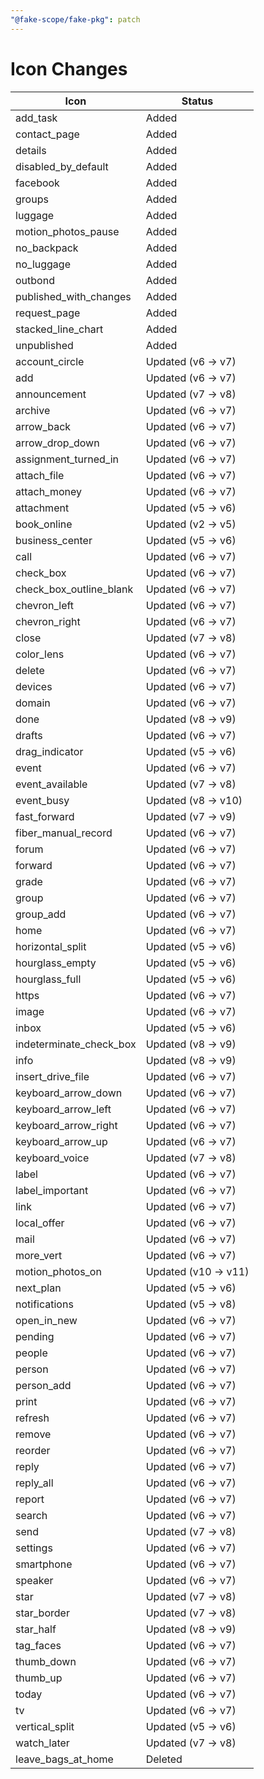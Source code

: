 ```yaml
---
"@fake-scope/fake-pkg": patch
---
```


# Icon Changes


| Icon                    | Status               |
| ----------------------- | -------------------- |
| add_task                | Added                |
| contact_page            | Added                |
| details                 | Added                |
| disabled_by_default     | Added                |
| facebook                | Added                |
| groups                  | Added                |
| luggage                 | Added                |
| motion_photos_pause     | Added                |
| no_backpack             | Added                |
| no_luggage              | Added                |
| outbond                 | Added                |
| published_with_changes  | Added                |
| request_page            | Added                |
| stacked_line_chart      | Added                |
| unpublished             | Added                |
| account_circle          | Updated (v6 -> v7)   |
| add                     | Updated (v6 -> v7)   |
| announcement            | Updated (v7 -> v8)   |
| archive                 | Updated (v6 -> v7)   |
| arrow_back              | Updated (v6 -> v7)   |
| arrow_drop_down         | Updated (v6 -> v7)   |
| assignment_turned_in    | Updated (v6 -> v7)   |
| attach_file             | Updated (v6 -> v7)   |
| attach_money            | Updated (v6 -> v7)   |
| attachment              | Updated (v5 -> v6)   |
| book_online             | Updated (v2 -> v5)   |
| business_center         | Updated (v5 -> v6)   |
| call                    | Updated (v6 -> v7)   |
| check_box               | Updated (v6 -> v7)   |
| check_box_outline_blank | Updated (v6 -> v7)   |
| chevron_left            | Updated (v6 -> v7)   |
| chevron_right           | Updated (v6 -> v7)   |
| close                   | Updated (v7 -> v8)   |
| color_lens              | Updated (v6 -> v7)   |
| delete                  | Updated (v6 -> v7)   |
| devices                 | Updated (v6 -> v7)   |
| domain                  | Updated (v6 -> v7)   |
| done                    | Updated (v8 -> v9)   |
| drafts                  | Updated (v6 -> v7)   |
| drag_indicator          | Updated (v5 -> v6)   |
| event                   | Updated (v6 -> v7)   |
| event_available         | Updated (v7 -> v8)   |
| event_busy              | Updated (v8 -> v10)  |
| fast_forward            | Updated (v7 -> v9)   |
| fiber_manual_record     | Updated (v6 -> v7)   |
| forum                   | Updated (v6 -> v7)   |
| forward                 | Updated (v6 -> v7)   |
| grade                   | Updated (v6 -> v7)   |
| group                   | Updated (v6 -> v7)   |
| group_add               | Updated (v6 -> v7)   |
| home                    | Updated (v6 -> v7)   |
| horizontal_split        | Updated (v5 -> v6)   |
| hourglass_empty         | Updated (v5 -> v6)   |
| hourglass_full          | Updated (v5 -> v6)   |
| https                   | Updated (v6 -> v7)   |
| image                   | Updated (v6 -> v7)   |
| inbox                   | Updated (v5 -> v6)   |
| indeterminate_check_box | Updated (v8 -> v9)   |
| info                    | Updated (v8 -> v9)   |
| insert_drive_file       | Updated (v6 -> v7)   |
| keyboard_arrow_down     | Updated (v6 -> v7)   |
| keyboard_arrow_left     | Updated (v6 -> v7)   |
| keyboard_arrow_right    | Updated (v6 -> v7)   |
| keyboard_arrow_up       | Updated (v6 -> v7)   |
| keyboard_voice          | Updated (v7 -> v8)   |
| label                   | Updated (v6 -> v7)   |
| label_important         | Updated (v6 -> v7)   |
| link                    | Updated (v6 -> v7)   |
| local_offer             | Updated (v6 -> v7)   |
| mail                    | Updated (v6 -> v7)   |
| more_vert               | Updated (v6 -> v7)   |
| motion_photos_on        | Updated (v10 -> v11) |
| next_plan               | Updated (v5 -> v6)   |
| notifications           | Updated (v5 -> v8)   |
| open_in_new             | Updated (v6 -> v7)   |
| pending                 | Updated (v6 -> v7)   |
| people                  | Updated (v6 -> v7)   |
| person                  | Updated (v6 -> v7)   |
| person_add              | Updated (v6 -> v7)   |
| print                   | Updated (v6 -> v7)   |
| refresh                 | Updated (v6 -> v7)   |
| remove                  | Updated (v6 -> v7)   |
| reorder                 | Updated (v6 -> v7)   |
| reply                   | Updated (v6 -> v7)   |
| reply_all               | Updated (v6 -> v7)   |
| report                  | Updated (v6 -> v7)   |
| search                  | Updated (v6 -> v7)   |
| send                    | Updated (v7 -> v8)   |
| settings                | Updated (v6 -> v7)   |
| smartphone              | Updated (v6 -> v7)   |
| speaker                 | Updated (v6 -> v7)   |
| star                    | Updated (v7 -> v8)   |
| star_border             | Updated (v7 -> v8)   |
| star_half               | Updated (v8 -> v9)   |
| tag_faces               | Updated (v6 -> v7)   |
| thumb_down              | Updated (v6 -> v7)   |
| thumb_up                | Updated (v6 -> v7)   |
| today                   | Updated (v6 -> v7)   |
| tv                      | Updated (v6 -> v7)   |
| vertical_split          | Updated (v5 -> v6)   |
| watch_later             | Updated (v7 -> v8)   |
| leave_bags_at_home      | Deleted              |
